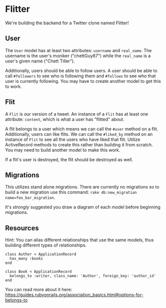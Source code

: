 # Flitter

We're building the backend for a Twitter clone named Flitter!

## User

The `User` model has at least two attributes: `username` and `real_name`. The username is the user's moniker ("chettGuy87") while the `real_name` is a user's given name ("Chett Tiller").

Additionally, users should be able to follow users. A user should be able to call `#followers` to see who is following them and `#follows` to see who that user is currently following. You may have to create another model to get this to work.

## Flit

A `Flit` is our version of a tweet. An instance of a `Flit` has at least one attribute: `content`, which is what a user has "flitted" about.

A flit belongs to a user which means we can call the `#user` method on a flit. Additionally, users can like flits. We can call the `#liked_by` method on an instance of `Flit` to see all the users who have liked that flit. Utilize ActiveRecord methods to create this rather than building it from scratch. You may need to build another model to make this work.

If a flit's user is destroyed, the flit should be destroyed as well.

## Migrations

This utilizes stand alone migrations. There are currently no migrations so to build a new migration use this command: `rake db:new_migration name=foo_bar_migration`.

It's *strongly* suggested you draw a diagram of each model before beginning migrations.

## Resources

Hint: You can alias different relationships that use the same models, thus building different types of relationships.

```
class Author < ApplicationRecord
  has_many :books
end

class Book < ApplicationRecord
  belongs_to :writer, class_name: 'Author', foreign_key: 'author_id'
end
```

You can read more about it here: https://guides.rubyonrails.org/association_basics.html#options-for-belongs-to
